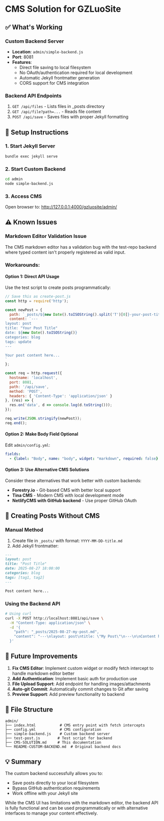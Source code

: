 # CMS Solution for GZLuoSite

## ✅ What's Working

### Custom Backend Server
- **Location**: `admin/simple-backend.js`
- **Port**: 8081
- **Features**:
  - Direct file saving to local filesystem
  - No OAuth/authentication required for local development
  - Automatic Jekyll frontmatter generation
  - CORS support for CMS integration

### Backend API Endpoints
1. `GET /api/files` - Lists files in _posts directory
2. `GET /api/file?path=...` - Reads file content
3. `POST /api/save` - Saves files with proper Jekyll formatting

## 🔧 Setup Instructions

### 1. Start Jekyll Server
```bash
bundle exec jekyll serve
```

### 2. Start Custom Backend
```bash
cd admin
node simple-backend.js
```

### 3. Access CMS
Open browser to: http://127.0.0.1:4000/gzluosite/admin/

## ⚠️ Known Issues

### Markdown Editor Validation Issue
The CMS markdown editor has a validation bug with the test-repo backend where typed content isn't properly registered as valid input.

### Workarounds:

#### Option 1: Direct API Usage
Use the test script to create posts programmatically:
```javascript
// Save this as create-post.js
const http = require('http');

const newPost = {
  path: `_posts/${new Date().toISOString().split('T')[0]}-your-post-title.md`,
  content: `---
layout: post
title: "Your Post Title"
date: ${new Date().toISOString()}
categories: blog
tags: update
---

Your post content here...
`
};

const req = http.request({
  hostname: 'localhost',
  port: 8081,
  path: '/api/save',
  method: 'POST',
  headers: { 'Content-Type': 'application/json' }
}, (res) => {
  res.on('data', d => console.log(d.toString()));
});

req.write(JSON.stringify(newPost));
req.end();
```

#### Option 2: Make Body Field Optional
Edit `admin/config.yml`:
```yaml
fields:
  - {label: "Body", name: "body", widget: "markdown", required: false}
```

#### Option 3: Use Alternative CMS Solutions
Consider these alternatives that work better with custom backends:
- **Forestry.io** - Git-based CMS with better local support
- **Tina CMS** - Modern CMS with local development mode
- **NetlifyCMS with GitHub backend** - Use proper GitHub OAuth

## 📝 Creating Posts Without CMS

### Manual Method
1. Create file in `_posts/` with format: `YYYY-MM-DD-title.md`
2. Add Jekyll frontmatter:
```markdown
---
layout: post
title: "Post Title"
date: 2025-08-27 18:00:00
categories: blog
tags: [tag1, tag2]
---

Post content here...
```

### Using the Backend API
```bash
# Using curl
curl -X POST http://localhost:8081/api/save \
  -H "Content-Type: application/json" \
  -d '{
    "path": "_posts/2025-08-27-my-post.md",
    "content": "---\nlayout: post\ntitle: \"My Post\"\n---\n\nContent here..."
  }'
```

## 🚀 Future Improvements

1. **Fix CMS Editor**: Implement custom widget or modify fetch intercept to handle markdown editor better
2. **Add Authentication**: Implement basic auth for production use
3. **File Upload Support**: Add endpoint for handling images/attachments
4. **Auto-git Commit**: Automatically commit changes to Git after saving
5. **Preview Support**: Add preview functionality to backend

## 📂 File Structure

```
admin/
├── index.html           # CMS entry point with fetch intercepts
├── config.yml           # CMS configuration
├── simple-backend.js    # Custom backend server
├── test-post.js        # Test script for backend
├── CMS-SOLUTION.md     # This documentation
└── README-CUSTOM-BACKEND.md  # Original backend docs
```

## 💡 Summary

The custom backend successfully allows you to:
- Save posts directly to your local filesystem
- Bypass GitHub authentication requirements
- Work offline with your Jekyll site

While the CMS UI has limitations with the markdown editor, the backend API is fully functional and can be used programmatically or with alternative interfaces to manage your content effectively.
